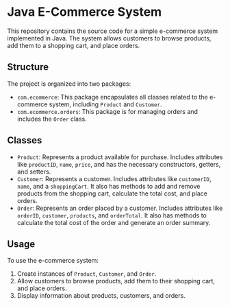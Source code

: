# Java E-Commerce System

This repository contains the source code for a simple e-commerce system implemented in Java. The system allows customers to browse products, add them to a shopping cart, and place orders.

## Structure

The project is organized into two packages:

- `com.ecommerce`: This package encapsulates all classes related to the e-commerce system, including `Product` and `Customer`.
- `com.ecommerce.orders`: This package is for managing orders and includes the `Order` class.

## Classes

- `Product`: Represents a product available for purchase. Includes attributes like `productID`, `name`, `price`, and has the necessary constructors, getters, and setters.
- `Customer`: Represents a customer. Includes attributes like `customerID`, `name`, and a `shoppingCart`. It also has methods to add and remove products from the shopping cart, calculate the total cost, and place orders.
- `Order`: Represents an order placed by a customer. Includes attributes like `orderID`, `customer`, `products`, and `orderTotal`. It also has methods to calculate the total cost of the order and generate an order summary.

## Usage

To use the e-commerce system:

1. Create instances of `Product`, `Customer`, and `Order`.
2. Allow customers to browse products, add them to their shopping cart, and place orders.
3. Display information about products, customers, and orders.
